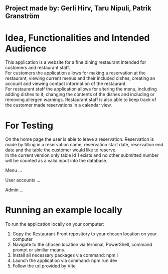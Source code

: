 ## Project made by: Gerli Hirv, Taru Nipuli, Patrik Granström

# Idea, Functionalities and Intended Audience

This application is a website for a fine dining restaurant intended for customers
and restaurant staff.  
For customers the application allows for making a reservation at the restaurant, viewing current
menus and their included dishes, creating an account and viewing contact information
of the restaurant.  
For restaurant staff the application allows for altering the menu, including adding dishes to it,
changing the contents of the dishes and including or removing allergen warnings. Restaurant staff
is also able to keep track of the customer made reservations in a calendar view.

# For Testing

On the home page the user is able to leave a reservation. Reservation is made by filling in
a reservation name, reservation start date, reservation end date and the table the customer
would like to reserve.  
In the current version only table id 1 exists and no other submitted number will be counted as
a valid input into the database.

Menu ...

User accounts ...

Admin ...

# Running an example locally

To run the application locally on your computer:

1. Copy the Restaurant-Front repository to your chosen location on your computer
2. Navigate to the chosen location via terminal, PowerShell, command prompt or similiar
   means.
3. Install all necessary packages via command: npm i
4. Launch the application via command: npm run dev
5. Follow the url provided by Vite
